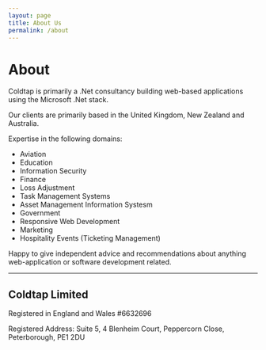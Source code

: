 ```yaml
---
layout: page
title: About Us
permalink: /about
---
```


# About

Coldtap is primarily a .Net consultancy building web-based applications using the Microsoft .Net stack.

Our clients are primarily based in the United Kingdom, New Zealand and Australia.

Expertise in the following domains:

* Aviation
* Education
* Information Security
* Finance
* Loss Adjustment
* Task Management Systems
* Asset Management Information Systesm
* Government
* Responsive Web Development
* Marketing
* Hospitality Events (Ticketing Management)

Happy to give independent advice and recommendations about anything web-application or software development related.

---

## Coldtap Limited

Registered in England and Wales #6632696

Registered Address: Suite 5, 4 Blenheim Court, Peppercorn Close, Peterborough, PE1 2DU



